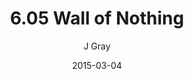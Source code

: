 ---
title: '6.05 Wall of Nothing'
alt: 'Mysteries of the Arcana'
date: '2015-03-04'
author: 'J Gray'
artist: 'Keira'
chapter: '6 Void in the Road'
filler: false
---